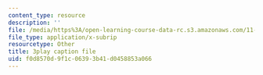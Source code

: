 ```yaml
---
content_type: resource
description: ''
file: /media/https%3A/open-learning-course-data-rc.s3.amazonaws.com/11-601-introduction-to-environmental-policy-and-planning-fall-2016/f0d8570d9f1c06393b41d0458853a066_HpMRwM6tAQ.srt
file_type: application/x-subrip
resourcetype: Other
title: 3play caption file
uid: f0d8570d-9f1c-0639-3b41-d0458853a066
---
```

